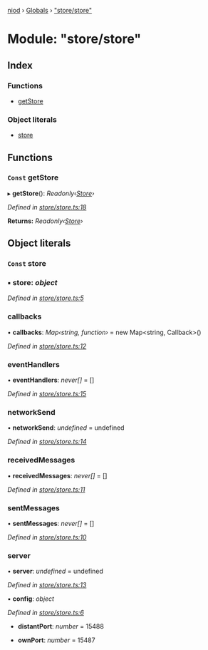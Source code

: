 [niod](../README.md) › [Globals](../globals.md) › ["store/store"](_store_store_.md)

# Module: "store/store"

## Index

### Functions

* [getStore](_store_store_.md#const-getstore)

### Object literals

* [store](_store_store_.md#const-store)

## Functions

### `Const` getStore

▸ **getStore**(): *Readonly‹[Store](_types_store_types_.md#store)›*

*Defined in [store/store.ts:18](https://github.com/Ked57/NIOD/blob/3d4f24b/src/store/store.ts#L18)*

**Returns:** *Readonly‹[Store](_types_store_types_.md#store)›*

## Object literals

### `Const` store

### ▪ **store**: *object*

*Defined in [store/store.ts:5](https://github.com/Ked57/NIOD/blob/3d4f24b/src/store/store.ts#L5)*

###  callbacks

• **callbacks**: *Map‹string, function›* = new Map<string, Callback<any>>()

*Defined in [store/store.ts:12](https://github.com/Ked57/NIOD/blob/3d4f24b/src/store/store.ts#L12)*

###  eventHandlers

• **eventHandlers**: *never[]* = []

*Defined in [store/store.ts:15](https://github.com/Ked57/NIOD/blob/3d4f24b/src/store/store.ts#L15)*

###  networkSend

• **networkSend**: *undefined* = undefined

*Defined in [store/store.ts:14](https://github.com/Ked57/NIOD/blob/3d4f24b/src/store/store.ts#L14)*

###  receivedMessages

• **receivedMessages**: *never[]* = []

*Defined in [store/store.ts:11](https://github.com/Ked57/NIOD/blob/3d4f24b/src/store/store.ts#L11)*

###  sentMessages

• **sentMessages**: *never[]* = []

*Defined in [store/store.ts:10](https://github.com/Ked57/NIOD/blob/3d4f24b/src/store/store.ts#L10)*

###  server

• **server**: *undefined* = undefined

*Defined in [store/store.ts:13](https://github.com/Ked57/NIOD/blob/3d4f24b/src/store/store.ts#L13)*

▪ **config**: *object*

*Defined in [store/store.ts:6](https://github.com/Ked57/NIOD/blob/3d4f24b/src/store/store.ts#L6)*

* **distantPort**: *number* = 15488

* **ownPort**: *number* = 15487

